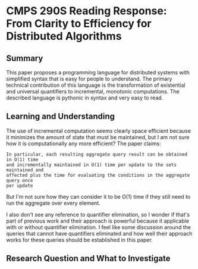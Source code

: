 # CMPS 290S Reading Response: From Clarity to Efficiency for Distributed Algorithms

## Summary
This paper proposes a programming language for distributed systems with simplified syntax that is easy for people to understand. The primary technical contribution of this language is the transformation of existential and universal quantifiers to incremental, monotonic computations. The described language is pythonic in syntax and very easy to read.

## Learning and Understanding
The use of incremental computation seems clearly space efficient because it minimizes the amount of state that must be maintained, but I am not sure how it is computationally any more efficient? The paper claims:

    In particular, each resulting aggregate query result can be obtained in O(1) time
    and incrementally maintained in O(1) time per update to the sets maintained and
    affected plus the time for evaluating the conditions in the aggregate query once
    per update
  
But I'm not sure how they can consider it to be O(1) time if they still need to run the aggregate over every element.

I also don't see any reference to quantifier elimination, so I wonder if that's part of previous work and their approach is powerful because it applicable with or without quantifier elimination. I feel like some discussion around the queries that cannot have quantifiers eliminated and how well their approach works for these queries should be established in this paper.

## Research Question and What to Investigate

